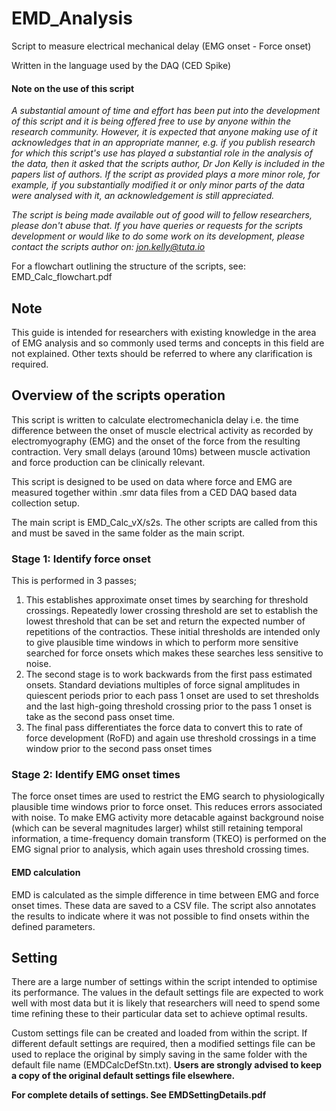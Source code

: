 <h1>EMD_Analysis</h1>
<p>Script to measure electrical mechanical delay (EMG onset - Force onset)</p>
<p>Written in the language used by the DAQ (CED Spike)</p>

<h4>Note on the use of this script</h4>
<p><i>A substantial amount of time and effort has been put into the development of this script and it is being offered free to use by anyone within the research community. However, it is expected that anyone making use of it acknowledges that in an appropriate manner, e.g. if you publish research for which this script's use has played a substantial role in the analysis of the data, then it asked that the scripts author, Dr Jon Kelly is included in the papers list of authors. If the script as provided plays a more minor role, for example, if you substantially modified it or only minor parts of the data were analysed with it, an acknowledgement is still appreciated.</p>
<p>The script is being made available out of good will to fellow researchers, please don't abuse that.
If you have queries or requests for the scripts development or would like to do some work on its development, please contact the scripts author on: <a href=mailto:jon.kelly@tuta.io>jon.kelly@tuta.io</a></i></p>

<p>For a flowchart outlining the structure of the scripts, see: EMD_Calc_flowchart.pdf</p>

<h2>Note</h2>
<p>This guide is intended for researchers with existing knowledge in the area of EMG analysis and so commonly used terms and concepts in this field are not explained. Other texts should be referred to where any clarification is required.</p>
     
<h2>Overview of the scripts operation</h2>
<p>This script is written to calculate electromechanicla delay i.e. the time difference between the onset of muscle electrical activity as recorded by electromyography (EMG) and the onset of the force from the resulting contraction. Very small delays (around 10ms) between muscle activation and force production can be clinically relevant.</p>

<p>This script is designed to be used on data where force and EMG are measured together within .smr data files from a CED DAQ based data collection setup.</p>

<p>The main script is EMD_Calc_vX/s2s. The other scripts are called from this and must be saved in the same folder as the main script.</p>

<h3>Stage 1:  Identify force onset</h3>
This is performed in 3 passes;
<ol>
     <li>This establishes approximate onset times by searching for threshold crossings. Repeatedly lower crossing threshold are set to establish the lowest threshold that can be set and return the expected number of repetitions of the contractios. These initial thresholds are intended only to give plausible time windows in which to perform more sensitive searched for force onsets which makes these searches less sensitive to noise.</li>
     <li>The second stage is to work backwards from the first pass estimated onsets. Standard deviations multiples of force signal amplitudes in quiescent periods prior to each pass 1 onset are used to set thresholds and the last high-going threshold crossing prior to the pass 1 onset is take as the second pass onset time.</li>
     <li>The final pass differentiates the force data to convert this to rate of force development (RoFD) and again use threshold crossings in a time window prior to the second pass onset times</li>
</ol>

<h3>Stage 2: Identify EMG onset times</h3>
<p>The force onset times are used to restrict the EMG search to physiologically plausible time windows prior to force onset. This reduces errors associated with noise. To make EMG activity more detacable against background noise (which can be several magnitudes larger) whilst still retaining temporal information, a time-frequency domain transform (TKEO) is performed on the EMG signal prior to analysis, which again uses threshold crossing times.</p>

<h4>EMD calculation</h4>
<p>EMD is calculated as the simple difference in time between EMG and force onset times. These data are saved to a CSV file. The script also annotates the results to indicate where it was not possible to find onsets within the defined parameters.</p>

<h2>Setting</h2>
<p>There are a large number of settings within the script intended to optimise its performance. The values in the default settings file are expected to work well with most data but it is likely that researchers will need to spend some time refining these to their particular data set to achieve optimal results.</p>
<p>Custom settings file can be created and loaded from within the script. If different default settings are required, then a modified settings file can be used to replace the original by simply saving in the same folder with the default file name (EMDCalcDefStn.txt). <b>Users are strongly advised to keep a copy of the original default settings file elsewhere.</b></p>

<p><b>For complete details of settings. See EMDSettingDetails.pdf</b></p>
